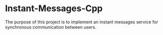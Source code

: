 # Instant-Messages-Cpp
The purpose of this project is to implement an instant messages service for synchronous communication between users.

